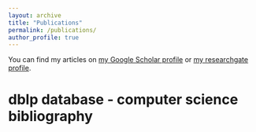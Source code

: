 ```yaml
---
layout: archive
title: "Publications"
permalink: /publications/
author_profile: true
---
```


<!-- {% if site.author.googlescholar %}
  <div class="wordwrap">You can find my articles on <a href="{{site.author.googlescholar}}">my Google Scholar profile</a> or <a href="{{site.author.researchgate}}">my researchgate profile</a>.</div>
{% endif %} -->


You can find my articles on [my Google Scholar profile](https://scholar.google.fr/citations?user=VBv7cPQAAAAJ&hl=fr) or [my researchgate profile](https://www.researchgate.net/profile/Fabien-Casenave).



# dblp database - computer science bibliography


<script src="https://bibbase.org/show?bib=https://dblp.org/pid/136/6770.bib&noBootstrap=1&jsonp=1"></script>





<!-- {% include base_path %}

{% for post in site.publications reversed %}
  {% include archive-single.html %}
{% endfor %} -->
